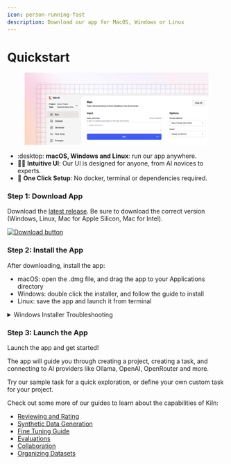 ```yaml
---
icon: person-running-fast
description: Download our app for MacOS, Windows or Linux
---
```


# Quickstart

<figure><img src="../.gitbook/assets/desktop_app-2.png" alt=""><figcaption></figcaption></figure>

* :desktop: **macOS, Windows and Linux**: run our app anywhere.
* 🧑‍💻 **Intuitive UI**: Our UI is designed for anyone, from AI novices to experts.
* 🚀 **One Click Setup**: No docker, terminal or dependencies required.

### Step 1: Download App

Download the [latest release](https://github.com/Kiln-AI/Kiln/releases/latest). Be sure to download the correct version (Windows, Linux, Mac for Apple Silicon, Mac for Intel).

[![Download button](https://github.com/user-attachments/assets/a5d51b8b-b30a-4a16-a902-ab6ef1d58dc0)](https://github.com/Kiln-AI/Kiln/releases/latest)

### Step 2: Install the App

After downloading, install the app:

* macOS: open the .dmg file, and drag the app to your Applications directory
* Windows: double click the installer, and follow the guide to install
* Linux: save the app and launch it from terminal

<details>

<summary>Windows Installer Troubleshooting</summary>

If you have any issues installing on Windows, check the solutions below:

* "Unrecognized App" warning: this warning may appear after we ship a new app update. This is just a warning. To bypass it, click "More Info" and continue the install.
* Anti-virus blockers: every release is scanned for viruses using [VirusTotal](https://www.virustotal.com/gui/home/upload), a comprehensive scanner that scans the app with over 70 virus scanners. Occasionally McAfee/AVG/Avast has a false positive (detects a virus when there isn't one). Feel free to scan the installer yourself (using VirusTotal or similar tool); once you trust the installer, add it to your virus scanner's allow-list.

</details>

### Step 3: Launch the App

Launch the app and get started!

The app will guide you through creating a project, creating a task, and connecting to AI providers like Ollama, OpenAI, OpenRouter and more.

Try our sample task for a quick exploration, or define your own custom task for your project.

Check out some more of our guides to learn about the capabilities of Kiln:

* [Reviewing and Rating](reviewing-and-rating.md)
* [Synthetic Data Generation](synthetic-data-generation.md)
* [Fine Tuning Guide](fine-tuning-guide.md)
* [Evaluations](evaluations.md)
* [Collaboration](collaboration.md)
* [Organizing Datasets](organizing-datasets.md)
